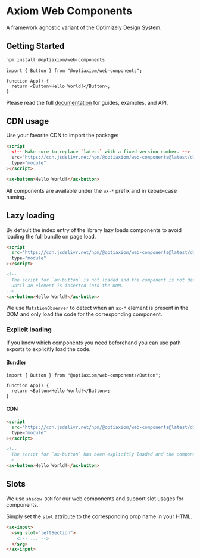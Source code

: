 # Axiom Web Components

A framework agnostic variant of the Optimizely Design System.

## Getting Started

```sh
npm install @optiaxiom/web-components
```

```tsx
import { Button } from "@optiaxiom/web-components";

function App() {
  return <Button>Hello World!</Button>;
}
```

Please read the full [documentation](https://optimizely-axiom.github.io/optiaxiom/) for guides, examples, and API.

## CDN usage

Use your favorite CDN to import the package:

```html
<script
  <!-- Make sure to replace `latest` with a fixed version number. -->
  src="https://cdn.jsdelivr.net/npm/@optiaxiom/web-components@latest/dist/index.js"
  type="module"
></script>

<ax-button>Hello World!</ax-button>
```

All components are available under the `ax-*` prefix and in kebab-case naming.

## Lazy loading

By default the index entry of the library lazy loads components to avoid loading the full bundle on page load.

```html
<script
  src="https://cdn.jsdelivr.net/npm/@optiaxiom/web-components@latest/dist/index.js" <!-- `index.js` entry -->
  type="module"
></script>

<!--
  The script for `ax-button` is not loaded and the component is not defined
  until an element is inserted into the DOM.
-->
<ax-button>Hello World!</ax-button>
```

We use `MutationObserver` to detect when an `ax-*` element is present in the DOM and only load the code for the corresponding component.

### Explicit loading

If you know which components you need beforehand you can use path exports to explicitly load the code.

#### Bundler

```tsx
import { Button } from "@optiaxiom/web-components/Button";

function App() {
  return <Button>Hello World!</Button>;
}
```

#### CDN

```html
<script
  src="https://cdn.jsdelivr.net/npm/@optiaxiom/web-components@latest/dist/Button.js" <!-- `Button.js` entry -->
  type="module"
></script>

<!--
  The script for `ax-button` has been explicitly loaded and the component is immediately defined.
-->
<ax-button>Hello World!</ax-button>
```

## Slots

We use `shadow DOM` for our web components and support slot usages for components.

Simply set the `slot` attribute to the corresponding prop name in your HTML.

```html
<ax-input>
  <svg slot="leftSection">
    <!-- ... -->
  </svg>
</ax-input>
```
